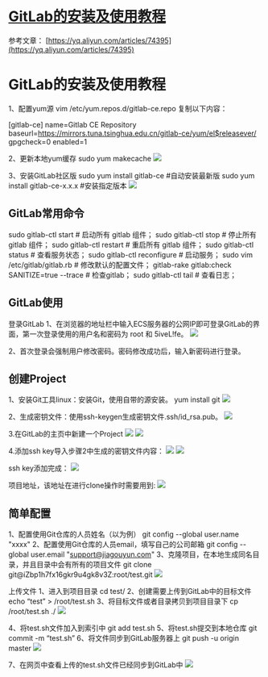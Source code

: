 [GitLab的安装及使用教程](https://www.cnblogs.com/ddz-linux/p/10698907.html)
===================================================================

参考文章： [https://yq.aliyun.com/articles/74395](https://yq.aliyun.com/articles/74395)

GitLab的安装及使用教程
==============

1、配置yum源
vim /etc/yum.repos.d/gitlab-ce.repo
复制以下内容：

\[gitlab-ce\]
name=Gitlab CE Repository
baseurl=https://mirrors.tuna.tsinghua.edu.cn/gitlab-ce/yum/el$releasever/
gpgcheck=0
enabled=1

2、更新本地yum缓存
sudo yum makecache
![](https://img2018.cnblogs.com/blog/1612727/201904/1612727-20190412220528704-1884341991.png)

3、安装GitLab社区版
sudo yum install gitlab-ce #自动安装最新版
sudo yum install gitlab-ce-x.x.x #安装指定版本
![](https://img2018.cnblogs.com/blog/1612727/201904/1612727-20190412220606159-1111386562.png)

GitLab常用命令
----------

sudo gitlab-ctl start # 启动所有 gitlab 组件；
sudo gitlab-ctl stop # 停止所有 gitlab 组件；
sudo gitlab-ctl restart # 重启所有 gitlab 组件；
sudo gitlab-ctl status # 查看服务状态；
sudo gitlab-ctl reconfigure # 启动服务；
sudo vim /etc/gitlab/gitlab.rb # 修改默认的配置文件；
gitlab-rake gitlab:check SANITIZE=true --trace # 检查gitlab；
sudo gitlab-ctl tail # 查看日志；

GitLab使用
--------

登录GitLab
1、在浏览器的地址栏中输入ECS服务器的公网IP即可登录GitLab的界面，第一次登录使用的用户名和密码为 root 和 5iveL!fe。
![](https://img2018.cnblogs.com/blog/1612727/201904/1612727-20190412220724022-1121647855.png)

2、首次登录会强制用户修改密码。密码修改成功后，输入新密码进行登录。

创建Project
---------

1、安装Git工具linux：安装Git，使用自带的源安装。
yum install git
![](https://img2018.cnblogs.com/blog/1612727/201904/1612727-20190412220820434-839383911.png)

2、生成密钥文件：使用ssh-keygen生成密钥文件.ssh/id\_rsa.pub。
![](https://img2018.cnblogs.com/blog/1612727/201904/1612727-20190412220850542-789932249.png)

3.在GitLab的主页中新建一个Project
![](https://img2018.cnblogs.com/blog/1612727/201904/1612727-20190412220910339-232655271.png)
![](https://img2018.cnblogs.com/blog/1612727/201904/1612727-20190412220923040-2040868669.png)

4.添加ssh key导入步骤2中生成的密钥文件内容：
![](https://img2018.cnblogs.com/blog/1612727/201904/1612727-20190412220933804-1046672545.png)
![](https://img2018.cnblogs.com/blog/1612727/201904/1612727-20190412220945019-507902101.png)

ssh key添加完成：
![](https://img2018.cnblogs.com/blog/1612727/201904/1612727-20190412220953834-1207677886.png)

项目地址，该地址在进行clone操作时需要用到:
![](https://img2018.cnblogs.com/blog/1612727/201904/1612727-20190412221002465-1444282711.png)

简单配置
----

1、配置使用Git仓库的人员姓名（以为例）
git config --global user.name "xxxx"
2、配置使用Git仓库的人员email，填写自己的公司邮箱
git config --global user.email "support@jiagouyun.com"
3、克隆项目，在本地生成同名目录，并且目录中会有所有的项目文件
git clone git@iZbp1h7fx16gkr9u4gk8v3Z:root/test.git
![](https://img2018.cnblogs.com/blog/1612727/201904/1612727-20190412221019736-1994540587.png)

上传文件
1、进入到项目目录
cd test/
2、创建需要上传到GitLab中的目标文件
echo “test” > /root/test.sh
3、将目标文件或者目录拷贝到项目目录下
cp /root/test.sh ./
![](https://img2018.cnblogs.com/blog/1612727/201904/1612727-20190412221041320-1008354312.png)

4、将test.sh文件加入到索引中
git add test.sh
5、将test.sh提交到本地仓库
git commit -m “test.sh”
6、将文件同步到GitLab服务器上
git push -u origin master
![](https://img2018.cnblogs.com/blog/1612727/201904/1612727-20190412221057344-376613799.png)

7、在网页中查看上传的test.sh文件已经同步到GitLab中
![](https://img2018.cnblogs.com/blog/1612727/201904/1612727-20190412221108597-1319047004.png)

